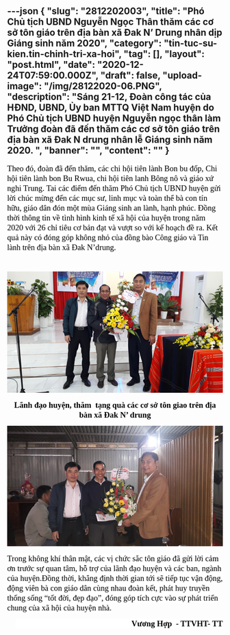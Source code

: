 ---json
{
    "slug": "2812202003",
    "title": "Phó Chủ tịch UBND Nguyễn Ngọc Thân thăm các cơ sở tôn giáo trên địa bàn xã Đak N’ Drung  nhân dịp Giáng sinh năm 2020",
    "category": "tin-tuc-su-kien.tin-chinh-tri-xa-hoi",
    "tag": [],
    "layout": "post.html",
    "date": "2020-12-24T07:59:00.000Z",
    "draft": false,
    "upload-image": "/img/28122020-06.PNG",
    "description": "Sáng 21-12, Đoàn công tác của HĐND, UBND, Ủy ban MTTQ Việt Nam huyện do Phó Chủ tịch UBND huyện Nguyễn ngọc thân làm Trưởng đoàn đã đến thăm các cơ sở tôn giáo trên địa bàn xã Đak N drung nhân lễ Giáng sinh năm 2020. ",
    "banner": "",
    "__content__": ""
}
---
<p><span style="font-size:14.0pt"><span style="background-color:white"><span style="font-family:&quot;Times New Roman&quot;,serif"><span style="color:black">Theo đ&oacute;, đo&agrave;n đ&atilde; đến thăm, c&aacute;c chi hội ti&ecirc;n l&agrave;nh Bon bu đốp, Chi hội ti&ecirc;n l&agrave;nh bon Bu Rwua, chi hội ti&ecirc;n lanh B&ocirc;ng n&ocirc; v&agrave; gi&aacute;o xứ nghi Trung. Tai c&aacute;c điểm đến thăm Ph&oacute; Chủ tịch UBND huyện gửi lời chúc mừng đ&ecirc;́n c&aacute;c mục sư, linh mục và toàn th&ecirc;̉ bà con t&iacute;n hữu, giáo d&acirc;n đón m&ocirc;̣t mùa Giáng sinh an lành, hạnh phúc. Đồng thời th&ocirc;ng tin về t&igrave;nh h&igrave;nh kinh tế x&atilde; hội của huyện trong năm 2020 với 26 chỉ ti&ecirc;u cơ bản đạt v&agrave; vượt so với kế hoạch đề ra. Kết quả n&agrave;y c&oacute; đ&oacute;ng g&oacute;p kh&ocirc;ng nhỏ của </span></span></span></span><span style="font-size:13.5pt"><span style="background-color:white"><span style="font-family:&quot;Times New Roman&quot;,serif"><span style="color:black">đồng b&agrave;o C&ocirc;ng gi&aacute;o v&agrave; Tin l&agrave;nh</span></span></span></span><span style="font-size:14.0pt"><span style="background-color:white"><span style="font-family:&quot;Times New Roman&quot;,serif"><span style="color:black"> tr&ecirc;n địa b&agrave;n x&atilde; Đak N&rsquo;drung.</span></span></span></span></p>

<p>&nbsp;</p>

<p style="text-align:center"><img alt="" src="/img/28122020-05.PNG" /></p>

<p style="text-align:center"><strong><span style="font-size:14.0pt"><span style="background-color:white"><span style="font-family:&quot;Times New Roman&quot;,serif"><span style="color:black">L&atilde;nh đạo huyện, thăm&nbsp; tạng qu&agrave; c&aacute;c cơ sở t&ocirc;n giao tr&ecirc;n địa b&agrave;n x&atilde; Đak N&rsquo; drung</span></span></span></span></strong></p>

<p style="text-align:center"><img alt="" src="/img/28122020-06.PNG" /></p>

<p><span style="font-size:14.0pt"><span style="background-color:white"><span style="font-family:&quot;Times New Roman&quot;,serif"><span style="color:black">Trong kh&ocirc;ng kh&iacute; th&acirc;n mật, các vị chức sắc t&ocirc;n gi&aacute;o đ&atilde; gửi lời cảm ơn trước sự quan t&acirc;m, hỗ trợ của lãnh đạo huyện và c&aacute;c ban, ng&agrave;nh của huyện.Đ&ocirc;̀ng thời, khẳng định thời gian tới sẽ ti&ecirc;́p tục v&acirc;̣n đ&ocirc;̣ng, đ&ocirc;̣ng vi&ecirc;n bà con giáo d&acirc;n cùng nhau đoàn k&ecirc;́t, phát huy truyền thống s&ocirc;́ng &ldquo;t&ocirc;́t đời, đẹp đạo&rdquo;, đóng góp tích cực vào sự phát tri&ecirc;̉n chung của x&atilde; hội của huyện nh&agrave;.</span></span></span></span></p>

<p style="text-align:right"><span style="font-size:14.0pt"><span style="background-color:white"><span style="font-family:&quot;Times New Roman&quot;,serif"><span style="color:black">&nbsp;&nbsp;&nbsp;&nbsp;&nbsp;&nbsp;&nbsp;&nbsp;&nbsp;&nbsp;&nbsp;&nbsp;&nbsp;&nbsp;&nbsp;&nbsp;&nbsp;&nbsp;&nbsp;&nbsp;&nbsp;&nbsp;&nbsp;&nbsp;&nbsp;&nbsp;&nbsp;&nbsp;&nbsp;&nbsp;&nbsp;&nbsp;&nbsp;&nbsp;&nbsp;&nbsp;&nbsp;&nbsp;&nbsp;&nbsp;&nbsp;&nbsp;&nbsp;&nbsp;&nbsp;&nbsp;&nbsp;&nbsp;&nbsp;&nbsp;&nbsp;&nbsp;&nbsp;&nbsp;&nbsp;&nbsp;&nbsp; <strong>Vương Hợp &nbsp;- TTVHT- TT</strong></span></span></span></span></p>
